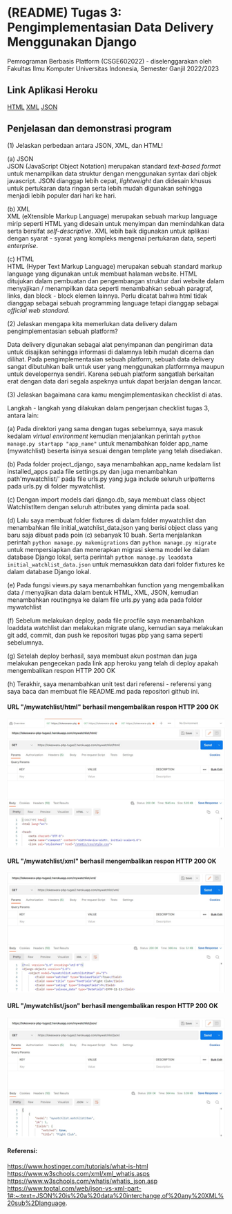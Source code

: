 # (README) Tugas 3: Pengimplementasian Data Delivery Menggunakan Django

Pemrograman Berbasis Platform (CSGE602022) - diselenggarakan oleh Fakultas Ilmu Komputer Universitas Indonesia, Semester Ganjil 2022/2023

## Link Aplikasi Heroku
[HTML](http://lokeswara-pbp-tugas2.herokuapp.com/mywatchlist/html/)
[XML](http://lokeswara-pbp-tugas2.herokuapp.com/mywatchlist/xml/)
[JSON](http://lokeswara-pbp-tugas2.herokuapp.com/mywatchlist/json/)

## Penjelasan dan demonstrasi program
(1) Jelaskan perbedaan antara JSON, XML, dan HTML! <br>

(a) JSON <br>
JSON (JavaScript Object Notation) merupakan standard _text-based format_ untuk menampilkan data struktur dengan menggunakan syntax dari objek javascript. JSON dianggap lebih cepat,  _lightweight_ dan didesain khusus untuk pertukaran data ringan serta lebih mudah digunakan sehingga menjadi lebih populer dari hari ke hari. <br>

(b) XML <br>
XML (eXtensible Markup Language) merupakan sebuah markup language mirip seperti HTML yang didesain untuk menyimpan dan memindahkan data serta bersifat _self-descriptive_. XML lebih baik digunakan untuk aplikasi dengan syarat - syarat yang kompleks mengenai pertukaran data, seperti _enterprise_. <br>

(c) HTML<br>
HTML (Hyper Text Markup Language) merupakan sebuah standard markup language yang digunakan untuk membuat halaman website. HTML ditujukan dalam pembuatan dan pengembangan struktur dari website dalam menyajikan / menampilkan data seperti menambahkan sebuah paragraf, links, dan block - block elemen lainnya. Perlu dicatat bahwa html tidak dianggap sebagai sebuah programming language tetapi dianggap sebagai _official web standard_. <br>

(2) Jelaskan mengapa kita memerlukan data delivery dalam pengimplementasian sebuah platform? <br>

Data delivery digunakan sebagai alat penyimpanan dan pengiriman data untuk disajikan sehingga informasi di dalamnya lebih mudah dicerna dan dilihat. Pada pengimplementasian sebuah platform, sebuah data delivery sangat dibutuhkan baik untuk user yang menggunakan platformnya maupun untuk developernya sendiri. Karena sebuah platform sangatlah berkaitan erat dengan data dari segala aspeknya untuk dapat berjalan dengan lancar.

(3) Jelaskan bagaimana cara kamu mengimplementasikan checklist di atas. <br>

Langkah - langkah yang dilakukan dalam pengerjaan checklist tugas 3, antara lain: <br>

(a) Pada direktori yang sama dengan tugas sebelumnya, saya masuk kedalam _virtual environment_ kemudian menjalankan perintah ```python manage.py startapp "app_name"``` untuk menambahkan folder app_name (mywatchlist) beserta isinya sesuai dengan template yang telah disediakan. <br>

(b) Pada folder project_django, saya menambahkan app_name kedalam list installed_apps pada file settings.py dan juga menambahkan path'mywatchlist/' pada file urls.py yang juga include seluruh urlpatterns pada urls.py di folder mywatchlist. <br>

(c) Dengan import models dari django.db, saya membuat class object WatchlistItem dengan seluruh attributes yang diminta pada soal. <br>

(d) Lalu saya membuat folder fixtures di dalam folder mywatchlist dan menambahkan file initial_watchlist_data.json yang berisi object class yang baru saja dibuat pada poin (c) sebanyak 10 buah. Serta menjalankan perintah ```python manage.py makemigrations``` dan ```python manage.py migrate``` untuk mempersiapkan dan menerapkan migrasi skema model ke dalam database Django lokal, serta perintah ```python manage.py loaddata initial_watchlist_data.json``` untuk memasukkan data dari folder fixtures ke dalam database Django lokal. <br>

(e) Pada fungsi views.py saya menambahkan function yang mengembalikan data / menyajikan data dalam bentuk HTML, XML, JSON, kemudian menambahkan routingnya ke dalam file urls.py yang ada pada folder mywatchlist <br>

(f) Sebelum melakukan deploy, pada file procfile saya menambahkan loaddata watchlist dan melakukan migrate ulang, kemudian saya melakukan git add, commit, dan push ke repositori tugas pbp yang sama seperti sebelumnya. <br>

(g) Setelah deploy berhasil, saya membuat akun postman dan juga melakukan pengecekan pada link app heroku yang telah di deploy apakah mengembalikan respon HTTP 200 OK <br>

(h) Terakhir, saya menambahkan unit test dari referensi - referensi yang saya baca dan membuat file README.md pada repositori github ini. <br>


#### URL "/mywatchlist/html" berhasil mengembalikan respon HTTP 200 OK
![](postmanHTML.jpg) <br>

#### URL "/mywatchlist/xml" berhasil mengembalikan respon HTTP 200 OK
![](postmanXML.jpg) <br>

#### URL "/mywatchlist/json" berhasil mengembalikan respon HTTP 200 OK
![](postmanJSON.jpg) <br>

#### Referensi:
https://www.hostinger.com/tutorials/what-is-html
https://www.w3schools.com/xml/xml_whatis.asps
https://www.w3schools.com/whatis/whatis_json.asp
https://www.toptal.com/web/json-vs-xml-part-1#:~:text=JSON%20is%20a%20data%20interchange,of%20any%20XML%20sub%2Dlanguage.
